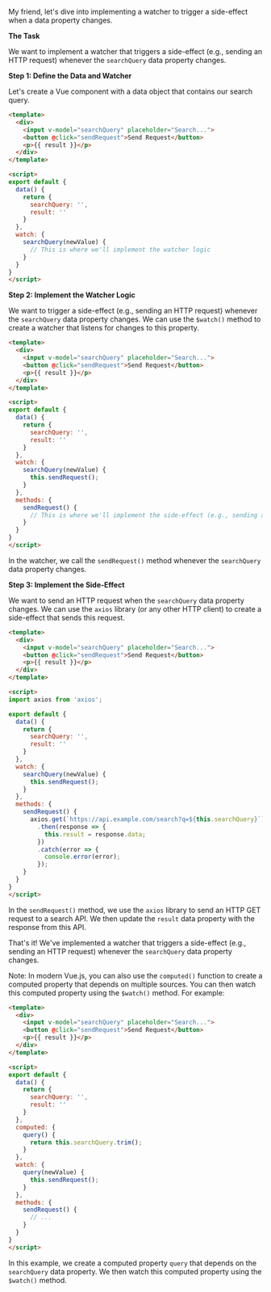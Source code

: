 My friend, let's dive into implementing a watcher to trigger a side-effect when a data property changes.

**The Task**

We want to implement a watcher that triggers a side-effect (e.g., sending an HTTP request) whenever the `searchQuery` data property changes.

**Step 1: Define the Data and Watcher**

Let's create a Vue component with a data object that contains our search query.
```html
<template>
  <div>
    <input v-model="searchQuery" placeholder="Search...">
    <button @click="sendRequest">Send Request</button>
    <p>{{ result }}</p>
  </div>
</template>

<script>
export default {
  data() {
    return {
      searchQuery: '',
      result: ''
    }
  },
  watch: {
    searchQuery(newValue) {
      // This is where we'll implement the watcher logic
    }
  }
}
</script>
```
**Step 2: Implement the Watcher Logic**

We want to trigger a side-effect (e.g., sending an HTTP request) whenever the `searchQuery` data property changes. We can use the `$watch()` method to create a watcher that listens for changes to this property.
```html
<template>
  <div>
    <input v-model="searchQuery" placeholder="Search...">
    <button @click="sendRequest">Send Request</button>
    <p>{{ result }}</p>
  </div>
</template>

<script>
export default {
  data() {
    return {
      searchQuery: '',
      result: ''
    }
  },
  watch: {
    searchQuery(newValue) {
      this.sendRequest();
    }
  },
  methods: {
    sendRequest() {
      // This is where we'll implement the side-effect (e.g., sending an HTTP request)
    }
  }
}
</script>
```
In the watcher, we call the `sendRequest()` method whenever the `searchQuery` data property changes.

**Step 3: Implement the Side-Effect**

We want to send an HTTP request when the `searchQuery` data property changes. We can use the `axios` library (or any other HTTP client) to create a side-effect that sends this request.
```html
<template>
  <div>
    <input v-model="searchQuery" placeholder="Search...">
    <button @click="sendRequest">Send Request</button>
    <p>{{ result }}</p>
  </div>
</template>

<script>
import axios from 'axios';

export default {
  data() {
    return {
      searchQuery: '',
      result: ''
    }
  },
  watch: {
    searchQuery(newValue) {
      this.sendRequest();
    }
  },
  methods: {
    sendRequest() {
      axios.get(`https://api.example.com/search?q=${this.searchQuery}`)
        .then(response => {
          this.result = response.data;
        })
        .catch(error => {
          console.error(error);
        });
    }
  }
}
</script>
```
In the `sendRequest()` method, we use the `axios` library to send an HTTP GET request to a search API. We then update the `result` data property with the response from this API.

That's it! We've implemented a watcher that triggers a side-effect (e.g., sending an HTTP request) whenever the `searchQuery` data property changes.

Note: In modern Vue.js, you can also use the `computed()` function to create a computed property that depends on multiple sources. You can then watch this computed property using the `$watch()` method. For example:
```html
<template>
  <div>
    <input v-model="searchQuery" placeholder="Search...">
    <button @click="sendRequest">Send Request</button>
    <p>{{ result }}</p>
  </div>
</template>

<script>
export default {
  data() {
    return {
      searchQuery: '',
      result: ''
    }
  },
  computed: {
    query() {
      return this.searchQuery.trim();
    }
  },
  watch: {
    query(newValue) {
      this.sendRequest();
    }
  },
  methods: {
    sendRequest() {
      // ...
    }
  }
}
</script>
```
In this example, we create a computed property `query` that depends on the `searchQuery` data property. We then watch this computed property using the `$watch()` method.